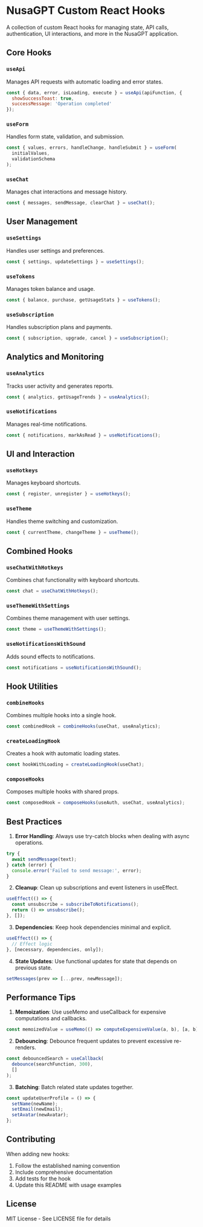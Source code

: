 # NusaGPT Custom React Hooks

A collection of custom React hooks for managing state, API calls, authentication, UI interactions, and more in the NusaGPT application.

## Core Hooks

### `useApi`
Manages API requests with automatic loading and error states.
```javascript
const { data, error, isLoading, execute } = useApi(apiFunction, {
  showSuccessToast: true,
  successMessage: 'Operation completed'
});
```

### `useForm`
Handles form state, validation, and submission.
```javascript
const { values, errors, handleChange, handleSubmit } = useForm(
  initialValues,
  validationSchema
);
```

### `useChat`
Manages chat interactions and message history.
```javascript
const { messages, sendMessage, clearChat } = useChat();
```

## User Management

### `useSettings`
Handles user settings and preferences.
```javascript
const { settings, updateSettings } = useSettings();
```

### `useTokens`
Manages token balance and usage.
```javascript
const { balance, purchase, getUsageStats } = useTokens();
```

### `useSubscription`
Handles subscription plans and payments.
```javascript
const { subscription, upgrade, cancel } = useSubscription();
```

## Analytics and Monitoring

### `useAnalytics`
Tracks user activity and generates reports.
```javascript
const { analytics, getUsageTrends } = useAnalytics();
```

### `useNotifications`
Manages real-time notifications.
```javascript
const { notifications, markAsRead } = useNotifications();
```

## UI and Interaction

### `useHotkeys`
Manages keyboard shortcuts.
```javascript
const { register, unregister } = useHotkeys();
```

### `useTheme`
Handles theme switching and customization.
```javascript
const { currentTheme, changeTheme } = useTheme();
```

## Combined Hooks

### `useChatWithHotkeys`
Combines chat functionality with keyboard shortcuts.
```javascript
const chat = useChatWithHotkeys();
```

### `useThemeWithSettings`
Combines theme management with user settings.
```javascript
const theme = useThemeWithSettings();
```

### `useNotificationsWithSound`
Adds sound effects to notifications.
```javascript
const notifications = useNotificationsWithSound();
```

## Hook Utilities

### `combineHooks`
Combines multiple hooks into a single hook.
```javascript
const combinedHook = combineHooks(useChat, useAnalytics);
```

### `createLoadingHook`
Creates a hook with automatic loading states.
```javascript
const hookWithLoading = createLoadingHook(useChat);
```

### `composeHooks`
Composes multiple hooks with shared props.
```javascript
const composedHook = composeHooks(useAuth, useChat, useAnalytics);
```

## Best Practices

1. **Error Handling**: Always use try-catch blocks when dealing with async operations.
```javascript
try {
  await sendMessage(text);
} catch (error) {
  console.error('Failed to send message:', error);
}
```

2. **Cleanup**: Clean up subscriptions and event listeners in useEffect.
```javascript
useEffect(() => {
  const unsubscribe = subscribeToNotifications();
  return () => unsubscribe();
}, []);
```

3. **Dependencies**: Keep hook dependencies minimal and explicit.
```javascript
useEffect(() => {
  // Effect logic
}, [necessary, dependencies, only]);
```

4. **State Updates**: Use functional updates for state that depends on previous state.
```javascript
setMessages(prev => [...prev, newMessage]);
```

## Performance Tips

1. **Memoization**: Use useMemo and useCallback for expensive computations and callbacks.
```javascript
const memoizedValue = useMemo(() => computeExpensiveValue(a, b), [a, b]);
```

2. **Debouncing**: Debounce frequent updates to prevent excessive re-renders.
```javascript
const debouncedSearch = useCallback(
  debounce(searchFunction, 300),
  []
);
```

3. **Batching**: Batch related state updates together.
```javascript
const updateUserProfile = () => {
  setName(newName);
  setEmail(newEmail);
  setAvatar(newAvatar);
};
```

## Contributing

When adding new hooks:
1. Follow the established naming convention
2. Include comprehensive documentation
3. Add tests for the hook
4. Update this README with usage examples

## License

MIT License - See LICENSE file for details